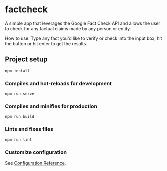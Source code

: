 # factcheck

A simple app that leverages the Google Fact Check API and allows the user to check for any factual claims made by any person or entity.

How to use: Type any fact you'd like to verify or check into the input box, hit the button or hit enter to get the results.

## Project setup
```
npm install
```

### Compiles and hot-reloads for development
```
npm run serve
```

### Compiles and minifies for production
```
npm run build
```

### Lints and fixes files
```
npm run lint
```

### Customize configuration
See [Configuration Reference](https://cli.vuejs.org/config/).
